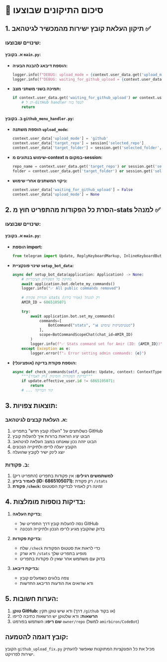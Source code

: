 # 🔧 סיכום התיקונים שבוצעו

## 1. תיקון העלאת קובץ ישירות מהמכשיר לגיטהאב ✅

### שינויים שבוצעו:

#### א. בקובץ `main.py`:
- **הוספת דיבאג להבנת הבעיה:**
  ```python
  logger.info(f"DEBUG: upload_mode = {context.user_data.get('upload_mode')}")
  logger.info(f"DEBUG: waiting_for_github_upload = {context.user_data.get('waiting_for_github_upload')}")
  ```

- **תמיכה בשני משתני מצב:**
  ```python
  if context.user_data.get('waiting_for_github_upload') or context.user_data.get('upload_mode') == 'github':
      # תן ל-GitHub handler לטפל בזה
      return
  ```

#### ב. בקובץ `github_menu_handler.py`:
- **הוספת משתנה `upload_mode`:**
  ```python
  context.user_data['upload_mode'] = 'github'
  context.user_data['target_repo'] = session['selected_repo']
  context.user_data['target_folder'] = session.get('selected_folder', '')
  ```

- **שימוש בנתונים מ-context במקום מ-session:**
  ```python
  repo_name = context.user_data.get('target_repo') or session.get('selected_repo')
  folder = context.user_data.get('target_folder') or session.get('selected_folder')
  ```

- **ניקוי המשתנים אחרי שימוש:**
  ```python
  context.user_data['waiting_for_github_upload'] = False
  context.user_data['upload_mode'] = None
  ```

## 2. הסרת כל הפקודות מהתפריט חוץ מ-stats למנהל ✅

### שינויים שבוצעו:

#### א. בקובץ `main.py`:
- **הוספת import:**
  ```python
  from telegram import Update, ReplyKeyboardMarkup, InlineKeyboardButton, InlineKeyboardMarkup, BotCommand, BotCommandScopeChat
  ```

- **שינוי פונקציית `setup_bot_data`:**
  ```python
  async def setup_bot_data(application: Application) -> None:
      # מחיקת כל הפקודות הציבוריות
      await application.bot.delete_my_commands()
      logger.info("✅ All public commands removed")
      
      # הגדרת פקודת stats רק למנהל (אמיר בירון)
      AMIR_ID = 6865105071
      
      try:
          await application.bot.set_my_commands(
              commands=[
                  BotCommand("stats", "📊 סטטיסטיקות שימוש")
              ],
              scope=BotCommandScopeChat(chat_id=AMIR_ID)
          )
          logger.info(f"✅ Stats command set for Amir (ID: {AMIR_ID})")
      except Exception as e:
          logger.error(f"⚠️ Error setting admin commands: {e}")
  ```

- **הוספת פקודת בדיקה (אופציונלי):**
  ```python
  async def check_commands(self, update: Update, context: ContextTypes.DEFAULT_TYPE):
      """בדיקת הפקודות הזמינות (רק לאמיר)"""
      if update.effective_user.id != 6865105071:
          return
      # ... קוד הבדיקה
  ```

## 3. תוצאות צפויות:

### א. העלאת קבצים לגיטהאב:
1. כשלוחצים על "העלה קובץ חדש" בתפריט GitHub
2. הבוט יציג הוראות ברורות איך להעלות קובץ
3. הבוט יזהה נכון שאנחנו במצב העלאה לגיטהאב
4. הקובץ יועלה לריפו ולתיקייה הנכונים
5. יוצג לינק ישיר לקובץ שהועלה

### ב. פקודות:
1. **למשתמשים רגילים:** אין פקודות בתפריט (התפריט ריק)
2. **לאמיר בירון (ID: 6865105071):** רק פקודת `/stats`
3. **פקודת `/check`:** זמינה רק לאמיר לבדיקת הסטטוס

## 4. בדיקות נוספות מומלצות:

1. **בדיקת העלאה:**
   - נסה להעלות קובץ דרך התפריט של GitHub
   - בדוק שהקובץ מגיע לריפו הנכון ולתיקייה הנכונה

2. **בדיקת פקודות:**
   - שלח `/check` כדי לראות את סטטוס הפקודות
   - ודא שרק `/stats` מופיע בתפריט שלך
   - בדוק עם משתמש אחר שאין לו פקודות בתפריט

3. **בדיקת דיבאג:**
   - צפה בלוגים כשמעלים קובץ
   - ודא שרואים את הודעות הדיבאג החדשות

## 5. הערות חשובות:

1. **טוקן GitHub:** ודא שיש טוקן תקין (דרך `/github` או בקוד)
2. **הרשאות:** ודא שלטוקן יש הרשאות כתיבה לריפו
3. **שם ריפו:** השתמש בפורמט `owner/repo` (למשל `amirbiron/CodeBot`)

## קובץ דוגמה להטמעה:
הקובץ `github_upload_fix.py` מכיל את כל הפונקציות המתוקנות שאפשר להעתיק ישירות לפרויקט.